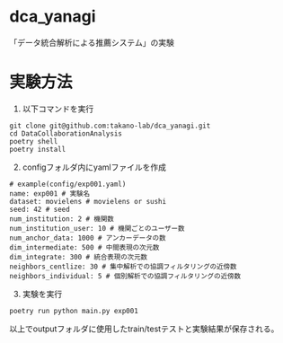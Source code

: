 # dca_yanagi
 「データ統合解析による推薦システム」の実験

# 実験方法

1. 以下コマンドを実行
```
git clone git@github.com:takano-lab/dca_yanagi.git
cd DataCollaborationAnalysis
poetry shell
poetry install
```

2. configフォルダ内にyamlファイルを作成
```
# example(config/exp001.yaml)
name: exp001 # 実験名
dataset: movielens # movielens or sushi
seed: 42 # seed
num_institution: 2 # 機関数
num_institution_user: 10 # 機関ごとのユーザー数
num_anchor_data: 1000 # アンカーデータの数
dim_intermediate: 500 # 中間表現の次元数
dim_integrate: 300 # 統合表現の次元数
neighbors_centlize: 30 # 集中解析での協調フィルタリングの近傍数
neighbors_individual: 5 # 個別解析での協調フィルタリングの近傍数
```

3. 実験を実行
```
poetry run python main.py exp001
```

以上でoutputフォルダに使用したtrain/testテストと実験結果が保存される。